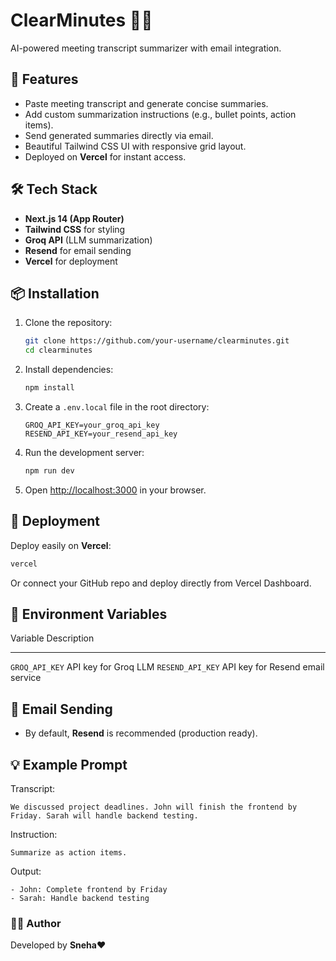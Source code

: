 # ClearMinutes 📝✨

AI-powered meeting transcript summarizer with email integration.

## 🚀 Features

-   Paste meeting transcript and generate concise summaries.
-   Add custom summarization instructions (e.g., bullet points, action
    items).
-   Send generated summaries directly via email.
-   Beautiful Tailwind CSS UI with responsive grid layout.
-   Deployed on **Vercel** for instant access.

## 🛠️ Tech Stack

-   **Next.js 14 (App Router)**
-   **Tailwind CSS** for styling
-   **Groq API** (LLM summarization)
-   **Resend** for email sending
-   **Vercel** for deployment

## 📦 Installation

1.  Clone the repository:

    ``` bash
    git clone https://github.com/your-username/clearminutes.git
    cd clearminutes
    ```

2.  Install dependencies:

    ``` bash
    npm install
    ```

3.  Create a `.env.local` file in the root directory:

    ``` env
    GROQ_API_KEY=your_groq_api_key
    RESEND_API_KEY=your_resend_api_key
    ```

4.  Run the development server:

    ``` bash
    npm run dev
    ```

5.  Open <http://localhost:3000> in your browser.

## 🚢 Deployment

Deploy easily on **Vercel**:

``` bash
vercel
```

Or connect your GitHub repo and deploy directly from Vercel Dashboard.

## 🔑 Environment Variables

  Variable           Description
  ------------------ ------------------------------------
  `GROQ_API_KEY`     API key for Groq LLM
  `RESEND_API_KEY`   API key for Resend email service

## 📧 Email Sending

-   By default, **Resend** is recommended (production ready).
  
## 💡 Example Prompt

Transcript:

    We discussed project deadlines. John will finish the frontend by Friday. Sarah will handle backend testing.

Instruction:

    Summarize as action items.

Output:

    - John: Complete frontend by Friday  
    - Sarah: Handle backend testing  

### 👩‍💻 Author

Developed by **Sneha**❤️
